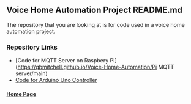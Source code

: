 ## Voice Home Automation Project README.md

The repository that you are looking at is for code used in a voice home automation project.

### Repository Links

* [Code for MQTT Server on Raspbery PI](https://gbmitchell.github.io/Voice-Home-Automation/Pi MQTT server/main)
* [Code for Arduino Uno Controller](https://gbmitchell.github.io/Voice-Home-Automation/main)
  
  
#### [Home Page](https://gbmitchell.github.io/)
